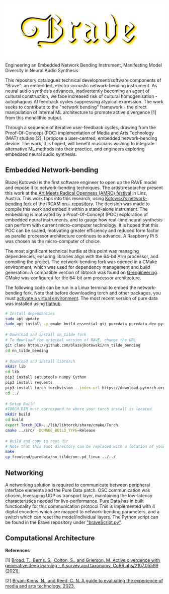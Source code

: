 ![Logo designed for Brave synthesiser](braveLogo.png)

Engineering an Embedded Network Bending Instrument, Manifesting Model Diversity in Neural Audio Synthesis

This repository catalogues technical development/software components of "Brave": an embedded, electro-acoustic network-bending instrument. As neural audio synthesis advances, inadvertently becoming an agent of cultural construction, we face increased risk of cultural homogenisation - autophagous AI feedback cycles suppressing atypical expression. The work seeks to contribute to the "network bending" framework - the direct manipulation of internal ML architecture to promote active divergence [1] from this monolithic output. 

Through a sequence of iterative user-feedback cycles, drawing from the Proof-Of-Concept (POC) implementation of Media and Arts Technology (MAT) studies [2], I propose a user-centred, embedded network-bending device. The work, it is hoped, will benefit musicians wishing to integrate alternative ML methods into their practice, and engineers exploring embedded neural audio synthesis.

## Embedded Network-bending

Blazej Kotowski is the first software engineer to open up the RAVE model and expose it to network-bending techniques. The artist/researcher present this work at the [Art Meets Radical Openness (AMRO) festival](https://radical-openness.org/en) in Linz, Austria. This work taps into this research, using [Kotowski’s network-bending fork](https://github.com/blazejkotowski/nn_tilde_bending) of the IRCAM [nn∼ repository](https://github.com/acids-ircam/RAVE). The decision was made to compile this work and embed it within a stand-alone instrument. The embedding is motivated by a Proof-Of-Concept (POC) exploration of embedded neural instruments, and to gauge how real-time neural synthesis can perform with current micro-computer technology. It is hoped that this POC can be scaled, motivating greater efficiency and reduced form factor as parallel processor architecture continues to advance. A Raspberry Pi 5 was chosen as the micro-computer of choice.

The most significant technical hurdle at this point was managing dependencies, ensuring libraries align with the 64-bit Arm processor, and compiling the project. The network-bending fork was opened in a CMake environment, which was used for dependency management and build generation. A compatible version of libtorch was found on [Q-engineering](https://qengineering.eu/install%20pytorch%20on%20raspberry%20pi%205.html). CMake was configured for the 64-bit arm processor architecture. 

The following code can be run in a Linux terminal to embed the network-bending fork. Note that before downloading torch and other packages, you must [activate a virtual environment](https://www.youtube.com/watch?v=DuyuAPJBEaE&t=100s). The most recent version of pure data was installed using [flathub](https://flathub.org/apps/info.puredata.Pd).

```bash
# Install dependencies
sudo apt update
sudo apt install -y cmake build-essential git puredata puredata-dev python3 python3-pip

# Download and install nn_tilde fork
# To download the original version of RAVE, change the URL
git clone https://github.com/blazejkotowski/nn_tilde_bending
cd nn_tilde_bending

# Download and install libtorch
mkdir lib
cd lib
pip3 install setuptools numpy Cython
pip3 install requests
pip3 install torch torchvision --index-url https://download.pytorch.org/whl/cpu
cd ../

# Setup Build
#TORCH_DIR must correspond to where your torch install is located
mkdir build
cd build
export Torch_DIR=../lib/libtorch/share/cmake/Torch
cmake ../src/ -DCMAKE_BUILD_TYPE=Release

# Build and copy to root dir
# Note that this root directory can be replaced with a location of your choice
make
cp frontend/puredata/nn_tilde/nn~.pd_linux ../../
```

## Networking

A networking solution is required to communicate between peripheral interface elements and the Pure Data patch. OSC communication was chosen, leveraging UDP as transport layer, maintaining the low-latency characteristics needed for live-performance. Pure Data has in built functionality for this communication protocol This is implemented with 4 digital encoders which are mapped to network-bending parameters, and a switch which can reset the model/individual layers. The Python script can be found in the Brave repository under ["braveScript.py”](pythonScript/braveScript.py).

## Computational Architecture

**References**  

[1] [Broad, T., Berns, S., Colton, S., and Grierson, M. Active divergence with generative deep learning - A survey and taxonomy. CoRR abs/2107.05599 (2021).](https://www.researchgate.net/publication/353208260_Active_Divergence_with_Generative_Deep_Learning_--_A_Survey_and_Taxonomy)

[2] [Bryan-Kinns, N., and Reed, C. N. A guide to evaluating the experience of media and arts technology, 2023.](https://arxiv.org/abs/2311.07490)